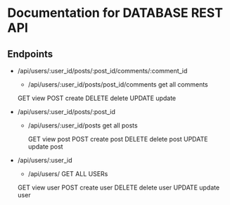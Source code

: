 # Documentation for DATABASE REST API

## Endpoints

- /api/users/:user_id/posts/:post_id/comments/:comment_id

  - /api/users/:user_id/posts/post_id/comments get all comments

  GET view
  POST create
  DELETE delete
  UPDATE update

- /api/users/:user_id/posts/:post_id

  - /api/users/:user_id/posts get all posts

    GET view post
    POST create post
    DELETE delete post
    UPDATE update post

- /api/users/:user_id

  - /api/users/ GET ALL USERs

  GET view user
  POST create user
  DELETE delete user
  UPDATE update user
